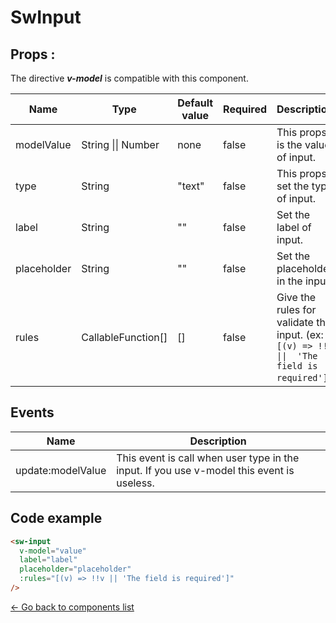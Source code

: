 # SwInput

## Props :

The directive ***v-model*** is compatible with this component.

Name | Type | Default value | Required | Description
--- | --- | --- | --- | ---
modelValue | String \|\| Number | none | false | This props is the value of input.
type | String | "text" | false | This props set the type of input.
label | String | "" | false | Set the label of input.
placeholder | String | "" | false | Set the placeholder in the input.
rules | CallableFunction[] | [] | false | Give the rules for validate the input. (ex: ```[(v) => !!v \|\|  'The field is required']```)

## Events

Name | Description
--- | ---
update:modelValue | This event is call when user type in the input. If you use v-model this event is useless. 

## Code example

```html
<sw-input
  v-model="value"
  label="label"
  placeholder="placeholder"
  :rules="[(v) => !!v || 'The field is required']"
/>
```
[<- Go back to components list](../library.md)